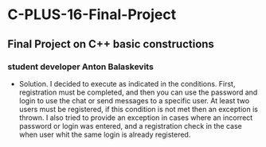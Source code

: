 # C-PLUS-16-Final-Project
## Final Project on C++ basic constructions
### student developer Anton Balaskevits
- Solution. I decided to execute as indicated in the conditions. First, registration must be completed, and then you can use the password and login to use the chat or send messages to a specific user. At least two users must be registered, if this condition is not met then an exception is thrown. I also tried to provide an exception in cases where an incorrect password or login was entered, and a registration check in the case when user whit the same login is already registered.
